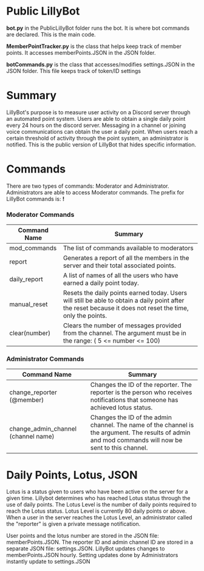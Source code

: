 # Public LillyBot
**bot.py** in the PublicLillyBot folder runs the bot. It is where bot commands are declared. This is the main code.

**MemberPointTracker.py** is the class that helps keep track of member points. It accesses memberPoints.JSON in the JSON folder.

**botCommands.py** is the class that accesses/modifies settings.JSON in the JSON folder. This file keeps track of token/ID settings

# Summary
LillyBot's purpose is to measure user activity on a Discord server through an automated point system. Users are able to obtain a single daily point every 24 hours on the discord server. Messaging in a channel or joining voice communications can obtain the user a daily point. When users reach a certain threshold of activity through the point system, an administrator is notified. This is the public version of LillyBot that hides specific information.

# Commands
There are two types of commands: Moderator and Administrator. Administrators are able to access Moderator commands. 
The prefix for LillyBot commands is:  **!**

### Moderator Commands
|Command Name      | Summary     |
|------------------|-------------|
|mod_commands      |The list of commands available to moderators|
|report            |Generates a report of all the members in the server and their total associated points.|
|daily_report      |A list of names of all the users who have earned a daily point today.|
|manual_reset      |Resets the daily points earned today. Users will still be able to obtain a daily point after the reset because it does not reset the time, only the points.|
|clear(number)     |Clears the number of messages provided from the channel. The argument must be in the range: ( 5 <=  number <= 100)|

### Administrator Commands
|Command Name             | Summary     |
|-------------------------|-------------|
|change_reporter (@member)|Changes the ID of the reporter. The reporter is the person who receives notifications that someone has achieved lotus status.|
|change_admin_channel (channel name)|Changes the ID of the admin channel. The name of the channel is the argument. The results of admin and mod commands will now be sent to this channel.|
 
# Daily Points, Lotus, JSON
  Lotus is a status given to users who have been active on the server for a given time. Lillybot determines who has reached Lotus status through the use of daily points. The Lotus Level is the number of daily points required to reach the Lotus status. Lotus Level is currently 80 daily points or above. When a user in the server reaches the Lotus Level, an administrator called the "reporter" is given a private message notification. 
  
  User points and the lotus number are stored in the JSON file: memberPoints.JSON. The reporter ID and admin channel ID are stored in a separate JSON file: settings.JSON. LillyBot updates changes to memberPoints.JSON hourly. Setting updates done by Administrators instantly update to settings.JSON



